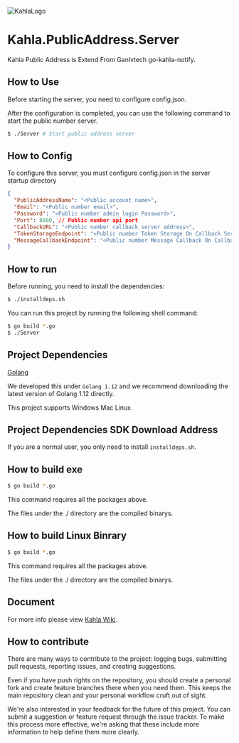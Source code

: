 ![KahlaLogo](https://raw.githubusercontent.com/AiursoftWeb/Kahla.App/dev/src/assets/144x144.png)

# Kahla.PublicAddress.Server

Kahla Public Address is Extend From Ganlvtech go-kahla-notify.

## How to Use

Before starting the server, you need to configure config.json.

After the configuration is completed, you can use the following command to start the public number server.

```bash
$ ./Server # Start public address server
```

## How to Config

To configure this server, you must configure config.json in the server startup directory

```json
{
  "PublicAddressName": "<Public account name>",
  "Email": "<Public number email>",
  "Password": "<Public number admin login Password>",
  "Port": 8080, // Public number api port
  "CallbackURL": "<Public number callback server address>",
  "TokenStorageEndpoint": "<Public number Token Storage On Callback Server Endpoint>",
  "MessageCallbackEndpoint": "<Public number Message Callback On Callback Server Endpoint>"
}
```

## How to run

Before running, you need to install the dependencies:

```bash
$ ./installdeps.sh
```

You can run this project by running the following shell command:

```bash
$ go build *.go
$ ./Server
```

## Project Dependencies

[Golang](https://golang.org/)

We developed this under `Golang 1.12` and we recommend downloading the latest version of Golang 1.12 directly.

This project supports Windows Mac Linux.

## Project Dependencies SDK Download Address

If you are a normal user, you only need to install `installdeps.sh`.

## How to build exe

```bash
$ go build *.go
```

This command requires all the packages above.

The files under the ./ directory are the compiled binarys.

## How to build Linux Binrary

```bash
$ go build *.go
```

This command requires all the packages above.

The files under the ./ directory are the compiled binarys.

## Document

For more info please view [Kahla Wiki](https://wiki.aiursoft.com/ReadDoc/Kahla/What%20is%20Kahla.md).

## How to contribute

There are many ways to contribute to the project: logging bugs, submitting pull requests, reporting issues, and creating suggestions.

Even if you have push rights on the repository, you should create a personal fork and create feature branches there when you need them. This keeps the main repository clean and your personal workflow cruft out of sight.

We're also interested in your feedback for the future of this project. You can submit a suggestion or feature request through the issue tracker. To make this process more effective, we're asking that these include more information to help define them more clearly.